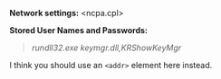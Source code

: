 **Network settings:** <ncpa.cpl>

**Stored User Names and Passwords:**
> *rundll32.exe keymgr.dll,KRShowKeyMgr*

I think you should use an
`<addr>` element here instead.
